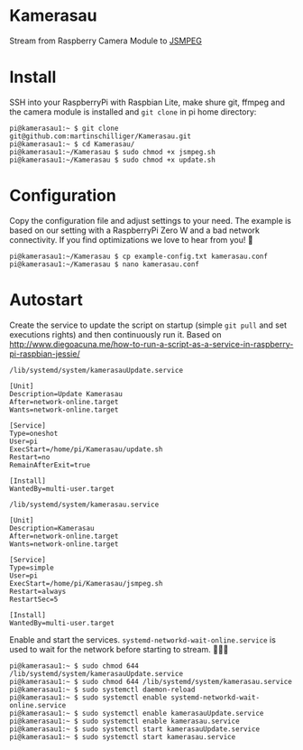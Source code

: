# Kamerasau

Stream from Raspberry Camera Module to [JSMPEG](https://jsmpeg.com)

# Install

SSH into your RaspberryPi with Raspbian Lite, make shure git, ffmpeg and the camera module is installed and `git clone` in pi home directory:

```console
pi@kamerasau1:~ $ git clone git@github.com:martinschilliger/Kamerasau.git
pi@kamerasau1:~ $ cd Kamerasau/
pi@kamerasau1:~/Kamerasau $ sudo chmod +x jsmpeg.sh
pi@kamerasau1:~/Kamerasau $ sudo chmod +x update.sh
```

# Configuration

Copy the configuration file and adjust settings to your need. The example is based on our setting with a RaspberryPi Zero W and a bad network connectivity. If you find optimizations we love to hear from you! 🤗

```console
pi@kamerasau1:~/Kamerasau $ cp example-config.txt kamerasau.conf
pi@kamerasau1:~/Kamerasau $ nano kamerasau.conf
```

# Autostart

Create the service to update the script on startup (simple `git pull` and set executions rights) and then continuously run it. Based on http://www.diegoacuna.me/how-to-run-a-script-as-a-service-in-raspberry-pi-raspbian-jessie/

`/lib/systemd/system/kamerasauUpdate.service`

```shell
[Unit]
Description=Update Kamerasau
After=network-online.target
Wants=network-online.target

[Service]
Type=oneshot
User=pi
ExecStart=/home/pi/Kamerasau/update.sh
Restart=no
RemainAfterExit=true

[Install]
WantedBy=multi-user.target
```

`/lib/systemd/system/kamerasau.service`

```shell
[Unit]
Description=Kamerasau
After=network-online.target
Wants=network-online.target

[Service]
Type=simple
User=pi
ExecStart=/home/pi/Kamerasau/jsmpeg.sh
Restart=always
RestartSec=5

[Install]
WantedBy=multi-user.target
```

Enable and start the services. `systemd-networkd-wait-online.service` is used to wait for the network before starting to stream. 🤷🏻‍♂️

```console
pi@kamerasau1:~ $ sudo chmod 644 /lib/systemd/system/kamerasauUpdate.service
pi@kamerasau1:~ $ sudo chmod 644 /lib/systemd/system/kamerasau.service
pi@kamerasau1:~ $ sudo systemctl daemon-reload
pi@kamerasau1:~ $ sudo systemctl enable systemd-networkd-wait-online.service
pi@kamerasau1:~ $ sudo systemctl enable kamerasauUpdate.service
pi@kamerasau1:~ $ sudo systemctl enable kamerasau.service
pi@kamerasau1:~ $ sudo systemctl start kamerasauUpdate.service
pi@kamerasau1:~ $ sudo systemctl start kamerasau.service
```
